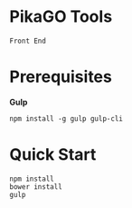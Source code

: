 PikaGO Tools
============
``Front End``

# Prerequisites

**Gulp**
```
npm install -g gulp gulp-cli
```

# Quick Start

```
npm install
bower install
gulp
```
